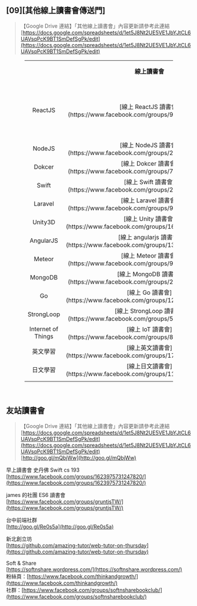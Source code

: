 ## [09][其他線上讀書會傳送門]

>【Google Drive 連結】「其他線上讀書會」內容更新請參考此連結
> <br>[https://docs.google.com/spreadsheets/d/1et5J8Nt2UE5VE1JbYJtCL6UAVsqPcK9BT1SmDefSgPk/edit](https://docs.google.com/spreadsheets/d/1et5J8Nt2UE5VE1JbYJtCL6UAVsqPcK9BT1SmDefSgPk/edit)

<!--
<center><table style="width:100%; text-align:center; vertical-align:middle;">
<tr>
<td></td>
<td></td>
<td></td>
<td></td>
</tr>
</table></center>
-->

<center><table style="width:80%; text-align:center; vertical-align:middle;">
<tr>
<!------------------------------------------------------>
<th style="width:20%;">								</th>
<th style="width:20%;">線上讀書會						</th>
<th style="width:20%;">GitHub						</th>
<th style="width:20%;">進行時間						</th>
<!------------------------------------------------------>
</tr>

<tr>
<!------------------------------------------------------>
<td>ReactJS											</td>
<td>[線上 ReactJS 讀書會](https://www.facebook.com/groups/906048196159262/)	</td>
<td>[bookreactjs](https://github.com/onlinereadbook/bookreactjs)			</td>
<td>週一<br>A 組：20:00<br>B 組：21:00				</td>
<!------------------------------------------------------>
</tr>

<tr>
<!------------------------------------------------------>
<td>NodeJS											</td>
<td>[線上 NodeJS 讀書會](https://www.facebook.com/groups/207139586323090/)	</td>
<td>[booknodejs](https://github.com/onlinereadbook/booknodejs)				</td>
<td>週二 19:30										</td>
<!------------------------------------------------------>
</tr>

<tr>
<!------------------------------------------------------>
<td>Dokcer											</td>
<td>[線上 Dokcer 讀書會](https://www.facebook.com/groups/750311598438135/)	</td>
<td>[bookdocker](https://github.com/onlinereadbook/bookdocker)				</td>
<td>週三												</td>
<!------------------------------------------------------>
</tr>

<tr>
<!------------------------------------------------------>
<td>Swift											</td>
<td>[線上 Swift 讀書會](https://www.facebook.com/groups/238948643131478/)		</td>
<td>[bookswift](https://github.com/onlinereadbook/bookswift)				</td>
<td>週四 20:00										</td>
<!------------------------------------------------------>
</tr>

<tr>
<!------------------------------------------------------>
<td>Laravel											</td>
<td>[線上 Laravel 讀書會](https://www.facebook.com/groups/956973084383781/)	</td>
<td>[booklaravel](https://github.com/onlinereadbook/booklaravel)			</td>
<td rowspan="2">週五 19:30							</td>
<!------------------------------------------------------>
</tr>

<tr>
<!------------------------------------------------------>
<td>Unity3D											</td>
<td>[線上 Unity 讀書會](https://www.facebook.com/groups/1606498833013546/)	</td>
<td>[bookunity](https://github.com/onlinereadbook/bookunity)				</td>
<!--<td>週五 19:30									</td>-->
<!------------------------------------------------------>
</tr>

<tr>
<!------------------------------------------------------>
<td>AngularJS										</td>
<td>[線上 angularjs 讀書會](https://www.facebook.com/groups/1345890212093830/)</td>
<td>[bookangularjs](https://github.com/onlinereadbook/bookangularjs)		</td>
<td>												</td>
<!------------------------------------------------------>
</tr>

<tr>
<!------------------------------------------------------>
<td>Meteor											</td>
<td>[線上 Meteor 讀書會](https://www.facebook.com/groups/930921220347797/)	</td>
<td>[bookmeteor](https://github.com/onlinereadbook/bookmeteor)				</td>
<td>												</td>
<!------------------------------------------------------>
</tr>

<tr>
<!------------------------------------------------------>
<td>MongoDB											</td>
<td>[線上 MongoDB 讀書會](https://www.facebook.com/groups/295363950811103/)	</td>
<td>[bookmongodb](https://github.com/onlinereadbook/bookmongodb)			</td>
<td>												</td>
<!------------------------------------------------------>
</tr>

<tr>
<!------------------------------------------------------>
<td>Go												</td>
<td>[線上 Go 讀書會](https://www.facebook.com/groups/1288435607857868/)		</td>
<td>												</td>
<td>												</td>
<!------------------------------------------------------>
</tr>

<tr>
<!------------------------------------------------------>
<td>StrongLoop										</td>
<td>[線上 StrongLoop 讀書會](https://www.facebook.com/groups/568032146690485/)</td>
<td>												</td>
<td>												</td>
<!------------------------------------------------------>
</tr>

<tr>
<!------------------------------------------------------>
<td>Internet of Things								</td>
<td>[線上 IoT 讀書會](https://www.facebook.com/groups/842415582524882/)		</td>
<td>												</td>
<td>												</td>
<!------------------------------------------------------>
</tr>

<tr>
<!------------------------------------------------------>
<td>英文學習											</td>
<td>[線上英文讀書會](https://www.facebook.com/groups/1781798848754929/)		</td>
<td>												</td>
<td>												</td>
<!------------------------------------------------------>
</tr>

<tr>
<!------------------------------------------------------>
<td>日文學習											</td>
<td>[線上日文讀書會](https://www.facebook.com/groups/1113446758690591/)		</td>
<td>												</td>
<td>												</td>
<!------------------------------------------------------>
</tr>

<tr>
<!------------------------------------------------------>
<td>												</td>
<td>												</td>
<td>												</td>
<td>												</td>
<!------------------------------------------------------>
</tr>

</table></center>

<!--
【線上讀書會-版版的茶會】
<br>Facebook：[https://www.facebook.com/groups/1159794610758095/](https://www.facebook.com/groups/1159794610758095/)
-->

<br>

## 友站讀書會

>【Google Drive 連結】「其他線上讀書會」內容更新請參考此連結
> <br>[https://docs.google.com/spreadsheets/d/1et5J8Nt2UE5VE1JbYJtCL6UAVsqPcK9BT1SmDefSgPk/edit](https://docs.google.com/spreadsheets/d/1et5J8Nt2UE5VE1JbYJtCL6UAVsqPcK9BT1SmDefSgPk/edit)
> <br>[http://goo.gl/mQbjWw](http://goo.gl/mQbjWw)

早上讀書會 史丹佛 Swift cs 193 
<br>[https://www.facebook.com/groups/1623975731247820/](https://www.facebook.com/groups/1623975731247820/)

james 的社團 ES6 讀書會
<br>[https://www.facebook.com/groups/gruntjsTW/](https://www.facebook.com/groups/gruntjsTW/)

台中前端社群
<br>[http://goo.gl/Re0s5a](http://goo.gl/Re0s5a)

新北創立坊
<br>[https://github.com/amazing-tutor/web-tutor-on-thursday](https://github.com/amazing-tutor/web-tutor-on-thursday)

Soft & Share
<br>[https://softnshare.wordpress.com/](https://softnshare.wordpress.com/)
<br>粉絲頁：[https://www.facebook.com/thinkandgrowth/](https://www.facebook.com/thinkandgrowth/)
<br>社群：[https://www.facebook.com/groups/softnsharebookclub/](https://www.facebook.com/groups/softnsharebookclub/)

<br>